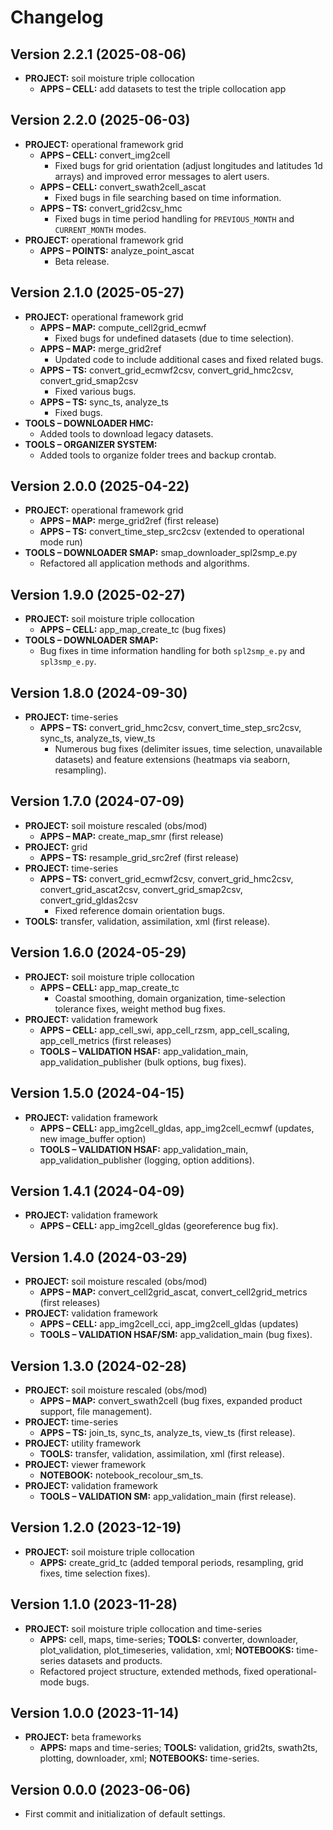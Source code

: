 # Changelog

## Version 2.2.1 (2025-08-06)
- **PROJECT:** soil moisture triple collocation  
  - **APPS – CELL:** add datasets to test the triple collocation app 

## Version 2.2.0 (2025-06-03)
- **PROJECT:** operational framework grid  
  - **APPS – CELL:** convert_img2cell  
    - Fixed bugs for grid orientation (adjust longitudes and latitudes 1d arrays) and improved error messages to alert users.  
  - **APPS – CELL:** convert_swath2cell_ascat  
    - Fixed bugs in file searching based on time information.  
  - **APPS – TS:** convert_grid2csv_hmc  
    - Fixed bugs in time period handling for `PREVIOUS_MONTH` and `CURRENT_MONTH` modes.  
- **PROJECT:** operational framework grid  
  - **APPS – POINTS:** analyze_point_ascat  
    - Beta release.

## Version 2.1.0 (2025-05-27)
- **PROJECT:** operational framework grid  
  - **APPS – MAP:** compute_cell2grid_ecmwf  
    - Fixed bugs for undefined datasets (due to time selection).  
  - **APPS – MAP:** merge_grid2ref  
    - Updated code to include additional cases and fixed related bugs.  
  - **APPS – TS:** convert_grid_ecmwf2csv, convert_grid_hmc2csv, convert_grid_smap2csv  
    - Fixed various bugs.  
  - **APPS – TS:** sync_ts, analyze_ts  
    - Fixed bugs.  
- **TOOLS – DOWNLOADER HMC:**  
  - Added tools to download legacy datasets.  
- **TOOLS – ORGANIZER SYSTEM:**  
  - Added tools to organize folder trees and backup crontab.

## Version 2.0.0 (2025-04-22)
- **PROJECT:** operational framework grid  
  - **APPS – MAP:** merge_grid2ref (first release)  
  - **APPS – TS:** convert_time_step_src2csv (extended to operational mode run)  
- **TOOLS – DOWNLOADER SMAP:** smap_downloader_spl2smp_e.py  
  - Refactored all application methods and algorithms.

## Version 1.9.0 (2025-02-27)
- **PROJECT:** soil moisture triple collocation  
  - **APPS – CELL:** app_map_create_tc (bug fixes)  
- **TOOLS – DOWNLOADER SMAP:**  
  - Bug fixes in time information handling for both `spl2smp_e.py` and `spl3smp_e.py`.

## Version 1.8.0 (2024-09-30)
- **PROJECT:** time-series  
  - **APPS – TS:** convert_grid_hmc2csv, convert_time_step_src2csv, sync_ts, analyze_ts, view_ts  
    - Numerous bug fixes (delimiter issues, time selection, unavailable datasets) and feature extensions (heatmaps via seaborn, resampling).

## Version 1.7.0 (2024-07-09)
- **PROJECT:** soil moisture rescaled (obs/mod)  
  - **APPS – MAP:** create_map_smr (first release)  
- **PROJECT:** grid  
  - **APPS – TS:** resample_grid_src2ref (first release)  
- **PROJECT:** time-series  
  - **APPS – TS:** convert_grid_ecmwf2csv, convert_grid_hmc2csv, convert_grid_ascat2csv, convert_grid_smap2csv, convert_grid_gldas2csv  
    - Fixed reference domain orientation bugs.  
- **TOOLS:** transfer, validation, assimilation, xml (first release).

## Version 1.6.0 (2024-05-29)
- **PROJECT:** soil moisture triple collocation  
  - **APPS – CELL:** app_map_create_tc  
    - Coastal smoothing, domain organization, time-selection tolerance fixes, weight method bug fixes.  
- **PROJECT:** validation framework  
  - **APPS – CELL:** app_cell_swi, app_cell_rzsm, app_cell_scaling, app_cell_metrics (first releases)  
  - **TOOLS – VALIDATION HSAF:** app_validation_main, app_validation_publisher (bulk options, bug fixes).

## Version 1.5.0 (2024-04-15)
- **PROJECT:** validation framework  
  - **APPS – CELL:** app_img2cell_gldas, app_img2cell_ecmwf (updates, new image_buffer option)  
  - **TOOLS – VALIDATION HSAF:** app_validation_main, app_validation_publisher (logging, option additions).

## Version 1.4.1 (2024-04-09)
- **PROJECT:** validation framework  
  - **APPS – CELL:** app_img2cell_gldas (georeference bug fix).

## Version 1.4.0 (2024-03-29)
- **PROJECT:** soil moisture rescaled (obs/mod)  
  - **APPS – MAP:** convert_cell2grid_ascat, convert_cell2grid_metrics (first releases)  
- **PROJECT:** validation framework  
  - **APPS – CELL:** app_img2cell_cci, app_img2cell_gldas (updates)  
  - **TOOLS – VALIDATION HSAF/SM:** app_validation_main (bug fixes).

## Version 1.3.0 (2024-02-28)
- **PROJECT:** soil moisture rescaled (obs/mod)  
  - **APPS – MAP:** convert_swath2cell (bug fixes, expanded product support, file management).  
- **PROJECT:** time-series  
  - **APPS – TS:** join_ts, sync_ts, analyze_ts, view_ts (first release).  
- **PROJECT:** utility framework  
  - **TOOLS:** transfer, validation, assimilation, xml (first release).  
- **PROJECT:** viewer framework  
  - **NOTEBOOK:** notebook_recolour_sm_ts.  
- **PROJECT:** validation framework  
  - **TOOLS – VALIDATION SM:** app_validation_main (first release).

## Version 1.2.0 (2023-12-19)
- **PROJECT:** soil moisture triple collocation  
  - **APPS:** create_grid_tc (added temporal periods, resampling, grid fixes, time selection fixes).

## Version 1.1.0 (2023-11-28)
- **PROJECT:** soil moisture triple collocation and time-series  
  - **APPS:** cell, maps, time-series; **TOOLS:** converter, downloader, plot_validation, plot_timeseries, validation, xml; **NOTEBOOKS:** time-series datasets and products.  
  - Refactored project structure, extended methods, fixed operational-mode bugs.

## Version 1.0.0 (2023-11-14)
- **PROJECT:** beta frameworks  
  - **APPS:** maps and time-series; **TOOLS:** validation, grid2ts, swath2ts, plotting, downloader, xml; **NOTEBOOKS:** time-series.

## Version 0.0.0 (2023-06-06)
- First commit and initialization of default settings.
